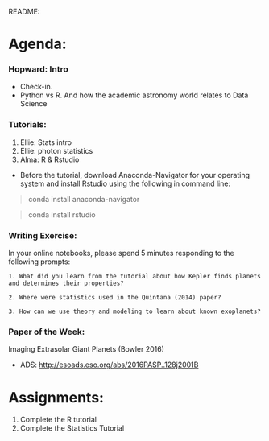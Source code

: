 README:
# Agenda:

### Hopward: Intro
- Check-in.
- Python vs R. And how the academic astronomy world relates to Data Science

    
### Tutorials:
1. Ellie: Stats intro
2. Ellie: photon statistics
3. Alma: R & Rstudio 
- Before the tutorial, download Anaconda-Navigator for your operating system and install Rstudio using the following in command line:
> conda install anaconda-navigator

> conda install rstudio

### Writing Exercise: 
In your online notebooks, please spend 5 minutes responding to the following prompts:

    1. What did you learn from the tutorial about how Kepler finds planets and determines their properties?
    
    2. Where were statistics used in the Quintana (2014) paper?
    
    3. How can we use theory and modeling to learn about known exoplanets?


### Paper of the Week:
Imaging Extrasolar Giant Planets (Bowler 2016)
 * ADS: http://esoads.eso.org/abs/2016PASP..128j2001B


# Assignments:

1. Complete the R tutorial
2. Complete the Statistics Tutorial
